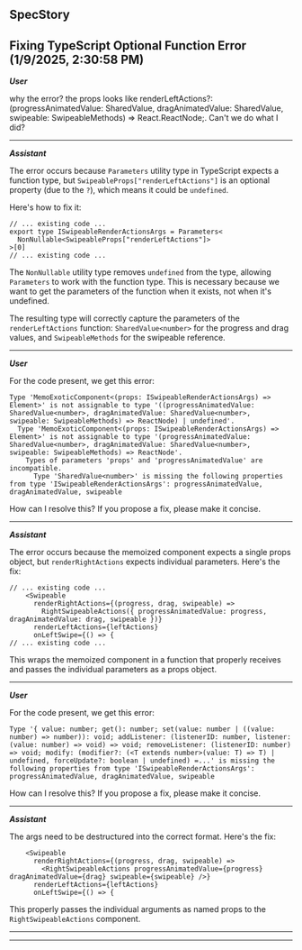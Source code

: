 ## SpecStory

## Fixing TypeScript Optional Function Error (1/9/2025, 2:30:58 PM)

_**User**_

why the error? the props looks like renderLeftActions?: (progressAnimatedValue: SharedValue<number>, dragAnimatedValue: SharedValue<number>, swipeable: SwipeableMethods) => React.ReactNode;. Can't we do what I did?

---

_**Assistant**_

The error occurs because `Parameters` utility type in TypeScript expects a function type, but `SwipeableProps["renderLeftActions"]` is an optional property (due to the `?`), which means it could be `undefined`. 

Here's how to fix it:

```typescript:components/swipeable.tsx
// ... existing code ...
export type ISwipeableRenderActionsArgs = Parameters<
  NonNullable<SwipeableProps["renderLeftActions"]>
>[0]
// ... existing code ...
```

The `NonNullable` utility type removes `undefined` from the type, allowing `Parameters` to work with the function type. This is necessary because we want to get the parameters of the function when it exists, not when it's undefined.

The resulting type will correctly capture the parameters of the `renderLeftActions` function: `SharedValue<number>` for the progress and drag values, and `SwipeableMethods` for the swipeable reference.

---

_**User**_

For the code present, we get this error:
```
Type 'MemoExoticComponent<(props: ISwipeableRenderActionsArgs) => Element>' is not assignable to type '((progressAnimatedValue: SharedValue<number>, dragAnimatedValue: SharedValue<number>, swipeable: SwipeableMethods) => ReactNode) | undefined'.
  Type 'MemoExoticComponent<(props: ISwipeableRenderActionsArgs) => Element>' is not assignable to type '(progressAnimatedValue: SharedValue<number>, dragAnimatedValue: SharedValue<number>, swipeable: SwipeableMethods) => ReactNode'.
    Types of parameters 'props' and 'progressAnimatedValue' are incompatible.
      Type 'SharedValue<number>' is missing the following properties from type 'ISwipeableRenderActionsArgs': progressAnimatedValue, dragAnimatedValue, swipeable
```
How can I resolve this? If you propose a fix, please make it concise.

---

_**Assistant**_

The error occurs because the memoized component expects a single props object, but `renderRightActions` expects individual parameters. Here's the fix:

```typescript:features/conversation-list/components/conversation-list-item/V3DMListItem.tsx
// ... existing code ...
    <Swipeable
      renderRightActions={(progress, drag, swipeable) => 
        RightSwipeableActions({ progressAnimatedValue: progress, dragAnimatedValue: drag, swipeable })}
      renderLeftActions={leftActions}
      onLeftSwipe={() => {
// ... existing code ...
```

This wraps the memoized component in a function that properly receives and passes the individual parameters as a props object.

---

_**User**_

For the code present, we get this error:
```
Type '{ value: number; get(): number; set(value: number | ((value: number) => number)): void; addListener: (listenerID: number, listener: (value: number) => void) => void; removeListener: (listenerID: number) => void; modify: (modifier?: (<T extends number>(value: T) => T) | undefined, forceUpdate?: boolean | undefined) =...' is missing the following properties from type 'ISwipeableRenderActionsArgs': progressAnimatedValue, dragAnimatedValue, swipeable
```
How can I resolve this? If you propose a fix, please make it concise.

---

_**Assistant**_



The args need to be destructured into the correct format. Here's the fix:

```typescript:features/conversation-list/components/conversation-list-item/V3DMListItem.tsx
    <Swipeable
      renderRightActions={(progress, drag, swipeable) => 
        <RightSwipeableActions progressAnimatedValue={progress} dragAnimatedValue={drag} swipeable={swipeable} />}
      renderLeftActions={leftActions}
      onLeftSwipe={() => {
```

This properly passes the individual arguments as named props to the `RightSwipeableActions` component.

---



---


